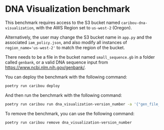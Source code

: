# DNA Visualization benchmark

This benchmark requires access to the S3 bucket named `caribou-dna-visualization`,
with the AWS Region set to `us-west-2` (Oregon).

Alternatively, the user may change the S3 bucket name in `app.py` and the associated `iam_policy.json`, 
and also modify all instances of `region_name='us-west-2'` to match the region of the bucket.

There needs to be a file in the bucket named `small_sequence.gb` in a folder called `genbank`, 
or a valid DNA sequence input from https://www.ncbi.nlm.nih.gov/genbank/.

You can deploy the benchmark with the following command:

```bash
poetry run caribou deploy	
```

And then run the benchmark with the following command:

```bash
poetry run caribou run dna_visualization-version_number -a '{"gen_file_name": "small_sequence.gb"}'
```

To remove the benchmark, you can use the following command:

```bash
poetry run caribou remove dna_visualization-version_number
```